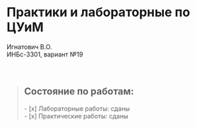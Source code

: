 # Практики и лабораторные по ЦУиМ
Игнатович В.О.<br/>ИНБс-3301, вариант №19
<br/><br/><br/>
> <h2>Состояние по работам:</h2>
> - [x] Лабораторные работы: сданы</br>
> - [x] Практические работы: сданы
